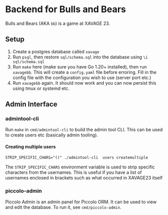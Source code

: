 # Backend for Bulls and Bears

Bulls and Bears (AKA ``bb``) is a game at XAVAGE 23.

## Setup

1. Create a postgres database called ``xavage``
2. Run ``psql``, then restore ``sql/schema.sql`` into the database using ``\i sql/schema.sql``
3. Run ``make`` here (make sure you have Go 1.20+ installed), then run ``xavagebb``. This will create a ``config.yaml`` file before erroring. Fill in the config file with the configuration you wish to use (server port etc.)
4. Run ``xavagebb`` again. It should now work and you can now persist this using tmux or systemd etc.

## Admin Interface

### admintool-cli

Run ``make`` in ``cmd/admintool-cli`` to build the admin tool CLI. This can be used to create users etc (basically admin tooling).

#### Creating multiple users

``STRIP_SPECIFIC_CHARS="()" ./admintool-cli  users createmultiple``

The ``STRIP_SPECIFIC_CHARS`` environment variable is used to strip specific characters from the usernames. This is useful if you have a list of usernames enclosed in brackets such as what occurred in XAVAGE23 itself

### piccolo-admin

Piccolo Admin is an admin panel for Piccolo ORM. It can be used to view and edit the database. To run it, see ``cmd/piccolo-admin``.